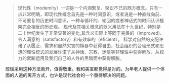 > 现代性（modemity）一词是一个内涵繁复、聚讼不已的西方概念。只有一点非常明确，即现代性概念首先是一种时间意识，或者说是一种直线向前、不可重复的历史时间意识，一种与循环的、轮回的或者神话式的时间认识框架完全相反的历史观。
> 现代及其相关概念的贬义用法在十九世纪，特别是二十世纪发生了非常显著的变化,其含义实际上等同于完善的（improved)、令人满意的（satisfactory）和有效率的（eficient）。
> 科学对自然的支配许诺了从匮乏、需求和自然灾害的横暴中获得自由，社会组织的合理形式和思想的理性模式的发展许诺了从神话、宗教、迷信等非理性中获得解放，从权力的武断运用及我们自己的人性的黑暗面中获得解脱。

琼瑶采用这种方法离开，值得敬重。我和美宝都觉得是对的。为年老人提供一个体面的人道的离开方式，也许是现代社会的一个亟待解决的问题。